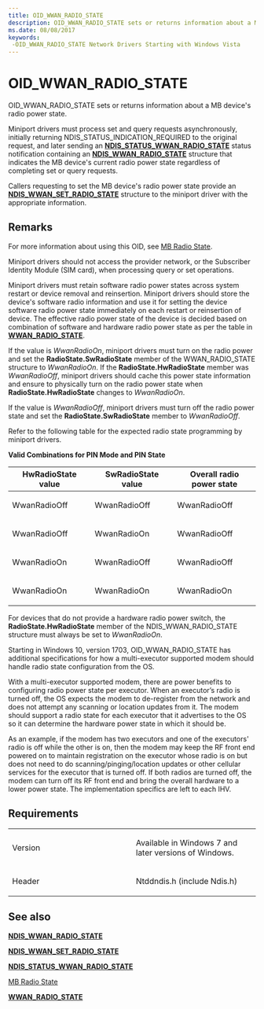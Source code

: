 ```yaml
---
title: OID_WWAN_RADIO_STATE
description: OID_WWAN_RADIO_STATE sets or returns information about a MB device's radio power state.
ms.date: 08/08/2017
keywords: 
 -OID_WWAN_RADIO_STATE Network Drivers Starting with Windows Vista
---
```


# OID\_WWAN\_RADIO\_STATE


OID\_WWAN\_RADIO\_STATE sets or returns information about a MB device's radio power state.

Miniport drivers must process set and query requests asynchronously, initially returning NDIS\_STATUS\_INDICATION\_REQUIRED to the original request, and later sending an [**NDIS\_STATUS\_WWAN\_RADIO\_STATE**](ndis-status-wwan-radio-state.md) status notification containing an [**NDIS\_WWAN\_RADIO\_STATE**](/windows-hardware/drivers/ddi/ndiswwan/ns-ndiswwan-_ndis_wwan_radio_state) structure that indicates the MB device's current radio power state regardless of completing set or query requests.

Callers requesting to set the MB device's radio power state provide an [**NDIS\_WWAN\_SET\_RADIO\_STATE**](/windows-hardware/drivers/ddi/ndiswwan/ns-ndiswwan-_ndis_wwan_set_radio_state) structure to the miniport driver with the appropriate information.

## Remarks

For more information about using this OID, see [MB Radio State](mb-radio-state.md).

Miniport drivers should not access the provider network, or the Subscriber Identity Module (SIM card), when processing query or set operations.

Miniport drivers must retain software radio power states across system restart or device removal and reinsertion. Miniport drivers should store the device's software radio information and use it for setting the device software radio power state immediately on each restart or reinsertion of device. The effective radio power state of the device is decided based on combination of software and hardware radio power state as per the table in [**WWAN\_RADIO\_STATE**](/windows-hardware/drivers/ddi/wwan/ns-wwan-_wwan_radio_state).

If the value is *WwanRadioOn*, miniport drivers must turn on the radio power and set the **RadioState.SwRadioState** member of the WWAN\_RADIO\_STATE structure to *WwanRadioOn*. If the **RadioState.HwRadioState** member was *WwanRadioOff*, miniport drivers should cache this power state information and ensure to physically turn on the radio power state when **RadioState.HwRadioState** changes to *WwanRadioOn*.

If the value is *WwanRadioOff*, miniport drivers must turn off the radio power state and set the **RadioState.SwRadioState** member to *WwanRadioOff*.

Refer to the following table for the expected radio state programming by miniport drivers.

**Valid Combinations for PIN Mode and PIN State**

<table>
<colgroup>
<col width="33%" />
<col width="33%" />
<col width="33%" />
</colgroup>
<thead>
<tr class="header">
<th>HwRadioState value</th>
<th>SwRadioState value</th>
<th>Overall radio power state</th>
</tr>
</thead>
<tbody>
<tr class="odd">
<td><p>WwanRadioOff</p></td>
<td><p>WwanRadioOff</p></td>
<td><p>WwanRadioOff</p></td>
</tr>
<tr class="even">
<td><p>WwanRadioOff</p></td>
<td><p>WwanRadioOn</p></td>
<td><p>WwanRadioOff</p></td>
</tr>
<tr class="odd">
<td><p>WwanRadioOn</p></td>
<td><p>WwanRadioOff</p></td>
<td><p>WwanRadioOff</p></td>
</tr>
<tr class="even">
<td><p>WwanRadioOn</p></td>
<td><p>WwanRadioOn</p></td>
<td><p>WwanRadioOn</p></td>
</tr>
</tbody>
</table>

 

For devices that do not provide a hardware radio power switch, the **RadioState.HwRadioState** member of the NDIS\_WWAN\_RADIO\_STATE structure must always be set to *WwanRadioOn*.

Starting in Windows 10, version 1703, OID\_WWAN\_RADIO\_STATE has additional specifications for how a multi-executor supported modem should handle radio state configuration from the OS.

With a multi-executor supported modem, there are power benefits to configuring radio power state per executor. When an executor’s radio is turned off, the OS expects the modem to de-register from the network and does not attempt any scanning or location updates from it. The modem should support a radio state for each executor that it advertises to the OS so it can determine the hardware power state in which it should be.

As an example, if the modem has two executors and one of the executors' radio is off while the other is on, then the modem may keep the RF front end powered on to maintain registration on the executor whose radio is on but does not need to do scanning/pinging/location updates or other cellular services for the executor that is turned off. If both radios are turned off, the modem can turn off its RF front end and bring the overall hardware to a lower power state. The implementation specifics are left to each IHV.

## Requirements

<table>
<colgroup>
<col width="50%" />
<col width="50%" />
</colgroup>
<tbody>
<tr class="odd">
<td><p>Version</p></td>
<td><p>Available in Windows 7 and later versions of Windows.</p></td>
</tr>
<tr class="even">
<td><p>Header</p></td>
<td>Ntddndis.h (include Ndis.h)</td>
</tr>
</tbody>
</table>

## See also


[**NDIS\_WWAN\_RADIO\_STATE**](/windows-hardware/drivers/ddi/ndiswwan/ns-ndiswwan-_ndis_wwan_radio_state)

[**NDIS\_WWAN\_SET\_RADIO\_STATE**](/windows-hardware/drivers/ddi/ndiswwan/ns-ndiswwan-_ndis_wwan_set_radio_state)

[**NDIS\_STATUS\_WWAN\_RADIO\_STATE**](ndis-status-wwan-radio-state.md)

[MB Radio State](mb-radio-state.md)

[**WWAN\_RADIO\_STATE**](/windows-hardware/drivers/ddi/wwan/ns-wwan-_wwan_radio_state)

 


